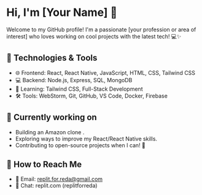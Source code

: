 # Hi, I'm [Your Name] 👋

Welcome to my GitHub profile! I'm a passionate [your profession or area of interest] who loves working on cool projects with the latest tech! 💻✨

## 🔧 Technologies & Tools
- 🌐 Frontend: React, React Native, JavaScript, HTML, CSS, Tailwind CSS
- 💻 Backend: Node.js, Express, SQL, MongoDB
- 🌱 Learning: Tailwind CSS, Full-Stack Development
- 🛠 Tools: WebStorm, Git, GitHub, VS Code, Docker, Firebase

## 💼 Currently working on
- Building an Amazon clone .
- Exploring ways to improve my React/React Native skills.
- Contributing to open-source projects when I can! 🤝

## 📖 How to Reach Me
- 📧 Email: replit.for.reda@gmail.com
- 💬 Chat: replit.com (replitforreda)
